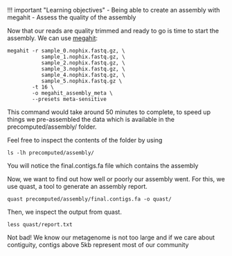 !!! important "Learning objectives"
    - Being able to create an assembly with megahit
    - Assess the quality of the assembly

Now that our reads are quality trimmed and ready to go is time to start the assembly. We can use [megahit](https://github.com/voutcn/megahit):

    megahit -r sample_0.nophix.fastq.gz, \
               sample_1.nophix.fastq.gz, \
               sample_2.nophix.fastq.gz, \
               sample_3.nophix.fastq.gz, \
               sample_4.nophix.fastq.gz, \
               sample_5.nophix.fastq.gz \
            -t 16 \
            -o megahit_assembly_meta \
            --presets meta-sensitive

This command would take around 50 minutes to complete, to speed up things we pre-assembled the data which is available in the precomputed/assembly/ folder. 

Feel free to inspect the contents of the folder by using

    ls -lh precomputed/assembly/

You will notice the final.contigs.fa file which contains the assembly

Now, we want to find out how well or poorly our assembly went. For this, we use quast, a tool to generate an assembly report.

    quast precomputed/assembly/final.contigs.fa -o quast/

Then, we inspect the output from quast. 

    less quast/report.txt

Not bad! We know our metagenome is not too large and if we care about contiguity, contigs above 5kb represent most of our community